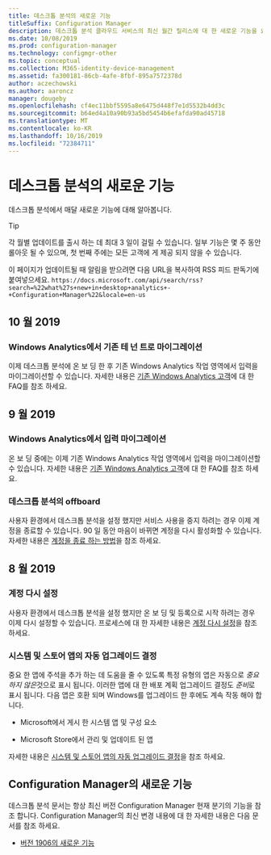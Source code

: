 ```yaml
---
title: 데스크톱 분석의 새로운 기능
titleSuffix: Configuration Manager
description: 데스크톱 분석 클라우드 서비스의 최신 월간 릴리스에 대 한 새로운 기능을 요약 한 것입니다.
ms.date: 10/08/2019
ms.prod: configuration-manager
ms.technology: configmgr-other
ms.topic: conceptual
ms.collection: M365-identity-device-management
ms.assetid: fa300181-86cb-4afe-8fbf-895a7572378d
author: aczechowski
ms.author: aaroncz
manager: dougeby
ms.openlocfilehash: cf4ec11bbf5595a8e6475d448f7e1d5532b4dd3c
ms.sourcegitcommit: b64ed4a10a90b93a5bd5454b6efafda90ad45718
ms.translationtype: MT
ms.contentlocale: ko-KR
ms.lasthandoff: 10/16/2019
ms.locfileid: "72384711"
---
```

# <a name="whats-new-in-desktop-analytics"></a>데스크톱 분석의 새로운 기능

데스크톱 분석에서 매달 새로운 기능에 대해 알아봅니다.

> [!Tip]
> 각 월별 업데이트를 출시 하는 데 최대 3 일이 걸릴 수 있습니다. 일부 기능은 몇 주 동안 롤아웃 될 수 있으며, 첫 번째 주에는 모든 고객에 게 제공 되지 않을 수 있습니다.

이 페이지가 업데이트될 때 알림을 받으려면 다음 URL을 복사하여 RSS 피드 판독기에 붙여넣으세요. `https://docs.microsoft.com/api/search/rss?search=%22what%27s+new+in+desktop+analytics+-+Configuration+Manager%22&locale=en-us`
<!-- a locale is required for the RSS search string -->

## <a name="october-2019"></a>10 월 2019

### <a name="migrate-from-windows-analytics-to-existing-tenant"></a>Windows Analytics에서 기존 테 넌 트로 마이그레이션

<!-- 5202803 -->

이제 데스크톱 분석에 온 보 딩 한 후 기존 Windows Analytics 작업 영역에서 입력을 마이그레이션할 수 있습니다. 자세한 내용은 [기존 Windows Analytics 고객](/sccm/desktop-analytics/faq#existing-windows-analytics-customers)에 대 한 FAQ를 참조 하세요.

## <a name="september-2019"></a>9 월 2019

### <a name="migrate-inputs-from-windows-analytics"></a>Windows Analytics에서 입력 마이그레이션

<!-- 4252663 -->

온 보 딩 중에는 이제 기존 Windows Analytics 작업 영역에서 입력을 마이그레이션할 수 있습니다. 자세한 내용은 [기존 Windows Analytics 고객](/sccm/desktop-analytics/faq#existing-windows-analytics-customers)에 대 한 FAQ를 참조 하세요.

### <a name="offboard-from-desktop-analytics"></a>데스크톱 분석의 offboard

<!-- 4972396 -->

사용자 환경에서 데스크톱 분석을 설정 했지만 서비스 사용을 중지 하려는 경우 이제 계정을 종료할 수 있습니다. 90 일 동안 마음이 바뀌면 계정을 다시 활성화할 수 있습니다. 자세한 내용은 [계정을 종료 하는 방법](/sccm/desktop-analytics/account-close)을 참조 하세요.


## <a name="august-2019"></a>8 월 2019

### <a name="reset-your-account"></a>계정 다시 설정

<!-- 3733897 -->

사용자 환경에서 데스크톱 분석을 설정 했지만 온 보 딩 및 등록으로 시작 하려는 경우 이제 다시 설정할 수 있습니다. 프로세스에 대 한 자세한 내용은 [계정 다시 설정](/sccm/desktop-analytics/account-reset)을 참조 하세요.

### <a name="automatic-upgrade-decision-of-system-and-store-apps"></a>시스템 및 스토어 앱의 자동 업그레이드 결정

<!-- 3587232 -->

중요 한 앱에 주석을 추가 하는 데 도움을 줄 수 있도록 특정 유형의 앱은 자동으로 *중요 하지 않은*것으로 표시 됩니다. 이러한 앱에 대 한 배포 계획 업그레이드 결정도 *준비*로 표시 됩니다. 다음 앱은 호환 되며 Windows를 업그레이드 한 후에도 계속 작동 해야 합니다.

- Microsoft에서 게시 한 시스템 앱 및 구성 요소

- Microsoft Store에서 관리 및 업데이트 된 앱

자세한 내용은 [시스템 및 스토어 앱의 자동 업그레이드 결정](/sccm/desktop-analytics/about-assets#bkmk_plan-autoapp)을 참조 하세요.


## <a name="whats-new-in-configuration-manager"></a>Configuration Manager의 새로운 기능

데스크톱 분석 문서는 항상 최신 버전 Configuration Manager 현재 분기의 기능을 참조 합니다. Configuration Manager의 최신 변경 내용에 대 한 자세한 내용은 다음 문서를 참조 하세요.

<!-- - [What's new in version 1910](/sccm/core/plan-design/changes/whats-new-in-version-1910#bkmk_da) -->

- [버전 1906의 새로운 기능](/sccm/core/plan-design/changes/whats-new-in-version-1906#bkmk_da)
